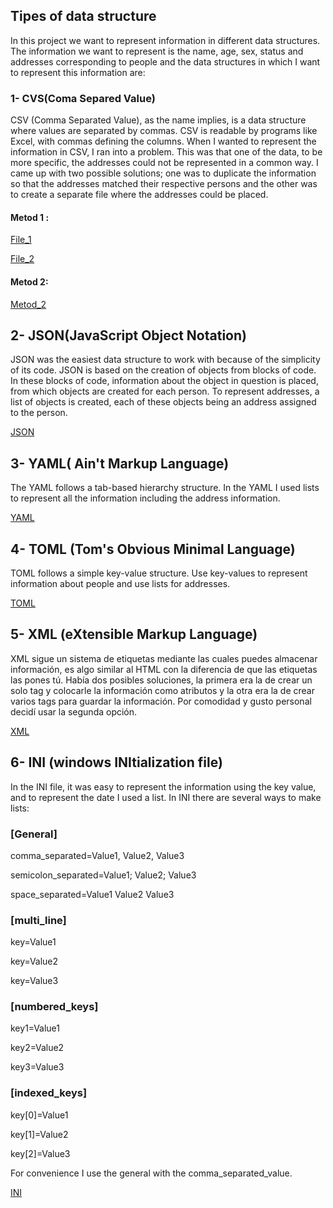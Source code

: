 ## Tipes of data structure

In this project we want to represent information in different data structures. The information we want to represent is the name, age, sex, status and addresses corresponding to people and the data structures in which I want to represent this information are:

### 1- CVS(Coma Separed Value)

CSV (Comma Separated Value), as the name implies, is a data structure where values ​​are separated by commas. CSV is readable by programs like Excel, with commas defining the columns. When I wanted to represent the information in CSV, I ran into a problem. This was that one of the data, to be more specific, the addresses could not be represented in a common way. I came up with two possible solutions; one was to duplicate the information so that the addresses matched their respective persons and the other was to create a separate file where the addresses could be placed.

#### Metod 1 :

[File_1](https://github.com/kevin-pbdata-structure-personal-information/blob/master/person_metod_1_file_1%20.csv)

[File_2](https://github.com/kevin-pb/data-structure-personal-information/blob/master/person_metod_1_file_2.csv)

#### Metod 2:

[Metod_2](https://github.com/kevin-pb/data-structure-personal-information/blob/master/person_metod_2.csv)

## 2- JSON(JavaScript Object Notation)

JSON was the easiest data structure to work with because of the simplicity of its code. JSON is based on the creation of objects from blocks of code. In these blocks of code, information about the object in question is placed, from which objects are created for each person. To represent addresses, a list of objects is created, each of these objects being an address assigned to the person.

[JSON](https://github.com/kevin-pb/data-structure-personal-information/blob/master/person.json)

## 3- YAML( Ain't Markup Language)

The YAML follows a tab-based hierarchy structure. In the YAML I used lists to represent all the information including the address information.

[YAML](https://github.com/kevin-pb/data-structure-personal-information/blob/master/person.yaml)

## 4- TOML (Tom's Obvious Minimal Language)

TOML follows a simple key-value structure. Use key-values ​​to represent information about people and use lists for addresses.

[TOML](https://github.com/kevin-pb/data-structure-personal-information/blob/master/person.toml)

## 5- XML (eXtensible Markup Language)

XML sigue un sistema de etiquetas mediante las cuales puedes almacenar información, es algo similar al HTML con la diferencia de que las etiquetas las pones tú. Había dos posibles soluciones, la primera era la de crear un solo tag y colocarle la información como atributos y la otra era la de crear varios tags para guardar la información. Por comodidad y gusto personal decidí usar la segunda opción.

[XML](https://github.com/kevin-pb/data-structure-personal-information/blob/master/person.xml)

## 6- INI (windows INItialization file)

In the INI file, it was easy to represent the information using the key value, and to represent the date I used a list. In INI there are several ways to make lists:

### [General]
comma_separated=Value1, Value2, Value3

semicolon_separated=Value1; Value2; Value3

space_separated=Value1 Value2 Value3

### [multi_line]
key=Value1

key=Value2

key=Value3

### [numbered_keys]
key1=Value1

key2=Value2

key3=Value3

### [indexed_keys]
key[0]=Value1

key[1]=Value2

key[2]=Value3

For convenience I use the general with the comma_separated_value.

[INI](https://github.com/kevin-pb/data-structure-personal-information/blob/master/person.ini)